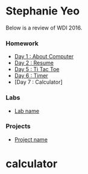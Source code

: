 # Stephanie Yeo

Below is a review of WDI 2016.

### Homework
* [Day 1 : About Computer](#)
* [Day 2 : Resume](#)
* [Day 5 : Ti Tac Toe](#)
* [Day 6 : Timer](#link_to_your_homework_repo)
* [Day 7 : Calculator]

### Labs
* [Lab name](#link_to_your_lab_repo)

### Projects
* [Project name](#link_to_your_project_repo)
# calculator
